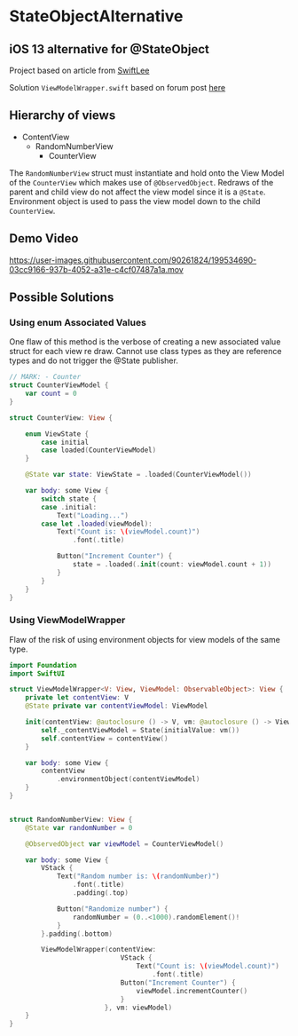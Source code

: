 # StateObjectAlternative
## iOS 13 alternative for @StateObject

Project based on article from [SwiftLee](https://www.avanderlee.com/swiftui/stateobject-observedobject-differences/)

Solution `ViewModelWrapper.swift` based on forum post [here](https://stackoverflow.com/questions/66426228/stateobject-on-ios-13)

## Hierarchy of views

* ContentView
  * RandomNumberView
    * CounterView
      
The `RandomNumberView` struct must instantiate and hold onto the View Model of the `CounterView` which makes use of `@ObservedObject`.
Redraws of the parent and child view do not affect the view model since it is a `@State`. Environment object is used to pass the view model down
to the child `CounterView`.

## Demo Video

https://user-images.githubusercontent.com/90261824/199534690-03cc9166-937b-4052-a31e-c4cf07487a1a.mov

## Possible Solutions

### Using enum Associated Values

One flaw of this method is the verbose of creating a new associated value struct for each view re draw.
Cannot use class types as they are reference types and do not trigger the @State publisher.

```swift
// MARK: - Counter
struct CounterViewModel {
    var count = 0
}

struct CounterView: View {

    enum ViewState {
        case initial
        case loaded(CounterViewModel)
    }

    @State var state: ViewState = .loaded(CounterViewModel())

    var body: some View {
        switch state {
        case .initial:
            Text("Loading...")
        case let .loaded(viewModel):
            Text("Count is: \(viewModel.count)")
                .font(.title)

            Button("Increment Counter") {
                state = .loaded(.init(count: viewModel.count + 1))
            }
        }
    }
}
```

### Using ViewModelWrapper

Flaw of the risk of using environment objects for view models of the same type.

```swift
import Foundation
import SwiftUI

struct ViewModelWrapper<V: View, ViewModel: ObservableObject>: View {
    private let contentView: V
    @State private var contentViewModel: ViewModel

    init(contentView: @autoclosure () -> V, vm: @autoclosure () -> ViewModel) {
        self._contentViewModel = State(initialValue: vm())
        self.contentView = contentView()
    }

    var body: some View {
        contentView
            .environmentObject(contentViewModel)
    }
}
```

```swift

struct RandomNumberView: View {
    @State var randomNumber = 0

    @ObservedObject var viewModel = CounterViewModel()

    var body: some View {
        VStack {
            Text("Random number is: \(randomNumber)")
                .font(.title)
                .padding(.top)

            Button("Randomize number") {
                randomNumber = (0..<1000).randomElement()!
            }
        }.padding(.bottom)

        ViewModelWrapper(contentView:
                            VStack {
                                Text("Count is: \(viewModel.count)")
                                    .font(.title)
                            Button("Increment Counter") {
                                viewModel.incrementCounter()
                            }
                        }, vm: viewModel)
    }
}
```
